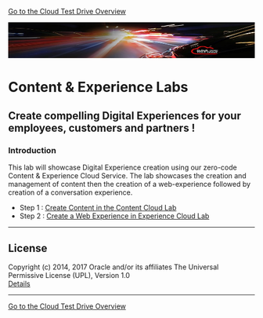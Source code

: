 
[Go to the Cloud Test Drive Overview](../README.md)

![](../common/images/customer.logo2.png)

# Content & Experience Labs #

## Create compelling Digital Experiences for your employees, customers and partners ! ##

### Introduction ###

This lab will showcase  Digital Experience creation using our zero-code Content & Experience Cloud Service. The lab showcases the creation and management of content then the creation of a web-experience followed by creation of a conversation experience.

+ Step 1 : [Create Content in the Content Cloud Lab](Content/Readme.md)
+ Step 2 : [Create a Web Experience in Experience Cloud Lab](Experience/Readme.md)


---

## License ##
Copyright (c) 2014, 2017 Oracle and/or its affiliates
The Universal Permissive License (UPL), Version 1.0   
[Details](../common/license.md)

---
[Go to the Cloud Test Drive Overview](../README.md)
